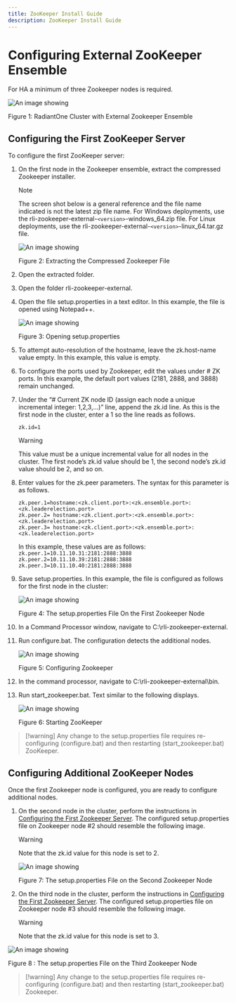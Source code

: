 ```yaml
---
title: ZooKeeper Install Guide
description: ZooKeeper Install Guide
---
```


# Configuring External ZooKeeper Ensemble

For HA a minimum of three Zookeeper nodes is required.

![An image showing ](Media/ZKImage2.1.jpg)

Figure 1: RadiantOne Cluster with External Zookeeper Ensemble

## Configuring the First ZooKeeper Server

To configure the first ZooKeeper server:

1. On the first node in the Zookeeper ensemble, extract the compressed Zookeeper installer.

   >[!note]
    >The screen shot below is a general reference and the file name indicated is not the latest zip file name. For Windows deployments, use the rli-zookeeper-external-`<version>`-windows_64.zip file. For Linux deployments, use the rli-zookeeper-external-`<version>`-linux_64.tar.gz file.

   ![An image showing ](Media/ZKImage2.2.jpg)

   Figure 2: Extracting the Compressed Zookeeper File

1. Open the extracted folder.
1. Open the folder rli-zookeeper-external.
1. Open the file setup.properties in a text editor. In this example, the file is opened using Notepad++.

    ![An image showing ](Media/ZKImage2.3.jpg)

    Figure 3: Opening setup.properties

1. To attempt auto-resolution of the hostname, leave the zk.host-name value empty. In this example, this value is empty.
1. To configure the ports used by Zookeeper, edit the values under # ZK ports. In this example, the default port values (2181, 2888, and 3888) remain unchanged.
1. Under the “# Current ZK node ID (assign each node a unique incremental integer: 1,2,3,...)” line, append the zk.id line. As this is the first node in the cluster, enter a 1 so the line reads as follows.

   `zk.id=1`

   >[!warning]
   >This value must be a unique incremental value for all nodes in the cluster. The first node’s zk.id value should be 1, the second node’s    zk.id value should be 2, and so on.

1. Enter values for the zk.peer parameters. The syntax for this parameter is as follows.

   `zk.peer.1=hostname:<zk.client.port>:<zk.ensemble.port>:<zk.leaderelection.port>`
   <br> `zk.peer.2= hostname:<zk.client.port>:<zk.ensemble.port>:<zk.leaderelection.port>`
   <br> `zk.peer.3= hostname:<zk.client.port>:<zk.ensemble.port>:<zk.leaderelection.port>`

   In this example, these values are as follows:
   `zk.peer.1=10.11.10.31:2181:2888:3888`
   <br> `zk.peer.2=10.11.10.39:2181:2888:3888`
   <br> `zk.peer.3=10.11.10.40:2181:2888:3888`

1. Save setup.properties. In this example, the file is configured as follows for the first node in the cluster:

    ![An image showing ](Media/ZKImage2.4.jpg)

    Figure 4: The setup.properties File On the First Zookeeper Node

1. In a Command Processor window, navigate to C:\rli-zookeeper-external.
1. Run configure.bat. The configuration detects the additional nodes.

    ![An image showing ](Media/ZKImage2.5.jpg)

    Figure 5: Configuring Zookeeper

1. In the command processor, navigate to C:\rli-zookeeper-external\bin.
1. Run start_zookeeper.bat. Text similar to the following displays.

    ![An image showing ](Media/ZKImage2.6.jpg)

    Figure 6: Starting ZooKeeper

>[!warning] Any change to the setup.properties file requires re-configuring (configure.bat) and then restarting (start_zookeeper.bat) ZooKeeper.

## Configuring Additional ZooKeeper Nodes

Once the first Zookeeper node is configured, you are ready to configure additional nodes.

1. On the second node in the cluster, perform the instructions in [Configuring the First Zookeeper Server](#configuring-the-first-zookeeper-server). The configured setup.properties file on Zookeeper node #2 should resemble the following image.
 
    >[!warning]
    >Note that the zk.id value for this node is set to 2.

    ![An image showing ](Media/ZKImage2.7.jpg)

    Figure 7: The setup.properties File on the Second Zookeeper Node

2. On the third node in the cluster, perform the instructions in [Configuring the First Zookeeper Server](#configuring-the-first-zookeeper-server). The configured setup.properties file on Zookeeper node #3 should resemble the following image.

    >[!warning]
    > Note that the zk.id value for this node is set to 3.

![An image showing ](Media/ZKImage2.8.jpg)

Figure  8 : The setup.properties File on the Third Zookeeper Node

>[!warning] Any change to the setup.properties file requires re-configuring (configure.bat) and then restarting (start_zookeeper.bat) Zookeeper.
